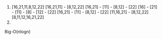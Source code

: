 1) [16,21,11,8,12,22] 
[16,21,11] - [8,12,22]
[16,21] - [11] - [8,12] - [22]
[16] - [21] - [11] - [8] - [12] - [22]
[16,21] - [11]   - [8,12] - [22]
[11,16,21] - [8,12,22]
[8,11,12,16,21,22]
2)
Big-O(nlogn)
